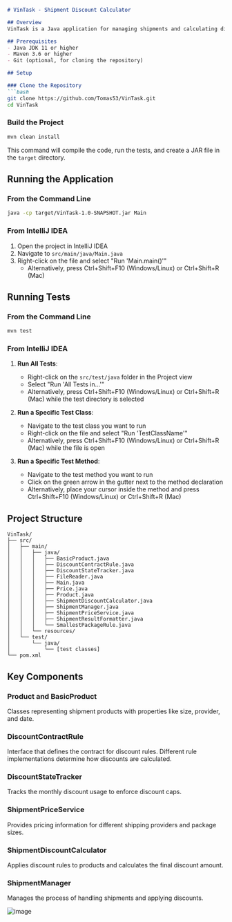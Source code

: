 ```markdown
# VinTask - Shipment Discount Calculator

## Overview
VinTask is a Java application for managing shipments and calculating discounts based on various rules and conditions. The application allows for flexible discount strategies and tracks monthly discount limits.

## Prerequisites
- Java JDK 11 or higher
- Maven 3.6 or higher
- Git (optional, for cloning the repository)

## Setup

### Clone the Repository
```bash
git clone https://github.com/Tomas53/VinTask.git
cd VinTask
```

### Build the Project
```bash
mvn clean install
```

This command will compile the code, run the tests, and create a JAR file in the `target` directory.

## Running the Application

### From the Command Line
```bash
java -cp target/VinTask-1.0-SNAPSHOT.jar Main
```

### From IntelliJ IDEA
1. Open the project in IntelliJ IDEA
2. Navigate to `src/main/java/Main.java`
3. Right-click on the file and select "Run 'Main.main()'"
   - Alternatively, press Ctrl+Shift+F10 (Windows/Linux) or Ctrl+Shift+R (Mac)

## Running Tests

### From the Command Line
```bash
mvn test
```

### From IntelliJ IDEA
1. **Run All Tests**:
   - Right-click on the `src/test/java` folder in the Project view
   - Select "Run 'All Tests in...'"
   - Alternatively, press Ctrl+Shift+F10 (Windows/Linux) or Ctrl+Shift+R (Mac) while the test directory is selected

2. **Run a Specific Test Class**:
   - Navigate to the test class you want to run
   - Right-click on the file and select "Run 'TestClassName'"
   - Alternatively, press Ctrl+Shift+F10 (Windows/Linux) or Ctrl+Shift+R (Mac) while the file is open

3. **Run a Specific Test Method**:
   - Navigate to the test method you want to run
   - Click on the green arrow in the gutter next to the method declaration
   - Alternatively, place your cursor inside the method and press Ctrl+Shift+F10 (Windows/Linux) or Ctrl+Shift+R (Mac)

## Project Structure
```
VinTask/
├── src/
│   ├── main/
│   │   ├── java/
│   │   │   ├── BasicProduct.java
│   │   │   ├── DiscountContractRule.java
│   │   │   ├── DiscountStateTracker.java
│   │   │   ├── FileReader.java
│   │   │   ├── Main.java
│   │   │   ├── Price.java
│   │   │   ├── Product.java
│   │   │   ├── ShipmentDiscountCalculator.java
│   │   │   ├── ShipmentManager.java
│   │   │   ├── ShipmentPriceService.java
│   │   │   ├── ShipmentResultFormatter.java
│   │   │   └── SmallestPackageRule.java
│   │   └── resources/
│   └── test/
│       └── java/
│           └── [test classes]
└── pom.xml
```

## Key Components

### Product and BasicProduct
Classes representing shipment products with properties like size, provider, and date.

### DiscountContractRule
Interface that defines the contract for discount rules. Different rule implementations determine how discounts are calculated.

### DiscountStateTracker
Tracks the monthly discount usage to enforce discount caps.

### ShipmentPriceService
Provides pricing information for different shipping providers and package sizes.

### ShipmentDiscountCalculator
Applies discount rules to products and calculates the final discount amount.

### ShipmentManager
Manages the process of handling shipments and applying discounts.

![image](https://github.com/user-attachments/assets/3340c622-b8a3-486d-96b0-fa085828a6a2)
